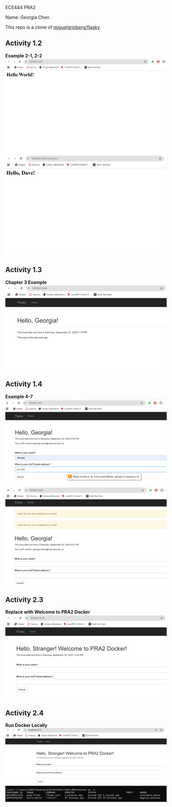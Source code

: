 ECE444 PRA2

Name: Georgia Chen

This repo is a clone of [miguelgrinberg/flasky](https://github.com/miguelgrinberg/flasky).

## Activity 1.2

**Example 2-1, 2-2**
![Hello Example](screenshot/hello.png)
![Hello Dave Example](screenshot/hello-Dave.png)

## Activity 1.3

**Chapter 3 Example**
![Navigate bar Hello timestamp](screenshot/activity1.3.png)

## Activity 1.4

**Example 4-7**
![Prompts 1](screenshot/activity1.4.1.png)
![Prompts 2](screenshot/activity1.4.2.png)

## Activity 2.3

**Replace with Welcome to PRA2 Docker**
![Welcome to PRA2 Docker!](screenshot/activity2.3.png)

## Activity 2.4

**Run Docker Locally**
![Welcome to PRA2 Docker!](screenshot/activity2.4.1.png)
![Welcome to PRA2 Docker!](screenshot/activity2.4.2.png)

